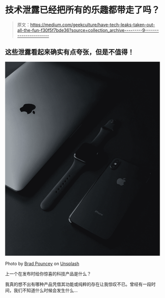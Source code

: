 # 技术泄露已经把所有的乐趣都带走了吗？

> 原文：<https://medium.com/geekculture/have-tech-leaks-taken-out-all-the-fun-f30f5f7bde36?source=collection_archive---------9----------------------->

## 这些泄露看起来确实有点夸张，但是不值得！

![](img/111a3d850354f8e237fc247dc4651ebd.png)

Photo by [Brad Pouncey](https://unsplash.com/@bradpouncey?utm_source=medium&utm_medium=referral) on [Unsplash](https://unsplash.com?utm_source=medium&utm_medium=referral)

上一个在发布时给你惊喜的科技产品是什么？

我真的想不出有哪种产品凭借其功能或纯粹的存在让我惊叹不已。曾经有一段时间，我们不知道什么时候会发生什么…
